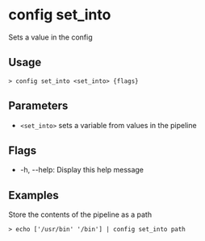# config set_into
Sets a value in the config

## Usage
```shell
> config set_into <set_into> {flags} 
 ```

## Parameters
* `<set_into>` sets a variable from values in the pipeline

## Flags
* -h, --help: Display this help message

## Examples
  Store the contents of the pipeline as a path
```shell
> echo ['/usr/bin' '/bin'] | config set_into path
 ```

